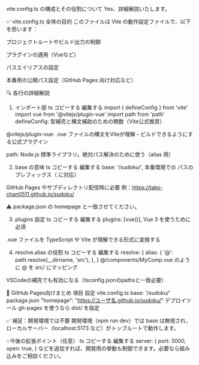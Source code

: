  vite.config.ts の構成とその役割について Yes、詳細解説いたします。

✅ vite.config.ts 全体の目的
このファイルは Vite の動作設定ファイルで、以下を担います：

プロジェクトルートやビルド出力の制御

プラグインの適用（Vueなど）

パスエイリアスの設定

本番用の公開パス設定（GitHub Pages 向け対応など）

🔍 各行の詳細解説
1. インポート部
ts
コピーする
編集する
import { defineConfig } from 'vite'
import vue from '@vitejs/plugin-vue'
import path from 'path'
defineConfig: 型補完と構文補助のための関数（Vite公式推奨）

@vitejs/plugin-vue: .vue ファイルの構文をViteが理解・ビルドできるようにする公式プラグイン

path: Node.js 標準ライブラリ。絶対パス解決のために使う（alias 用）

2. base の意味
ts
コピーする
編集する
base: '/sudoku/',
本番環境での パスのプレフィックス（<base href="/sudoku/"> に対応）

GitHub Pages やサブディレクトリ配信時に必要
例：https://tako-chan0511.github.io/sudoku/

⚠️ package.json の homepage と一致させてください。

3. plugins 設定
ts
コピーする
編集する
plugins: [vue()],
Vue 3 を使うために必須

.vue ファイルを TypeScript や Vite が理解できる形式に変換する

4. resolve.alias の役割
ts
コピーする
編集する
resolve: {
  alias: {
    '@': path.resolve(__dirname, 'src'),
  },
}
@/components/MyComp.vue のように @ を src/ にマッピング

VSCodeの補完でも有効になる（tsconfig.jsonのpathsと一致必要）

🧩 GitHub Pages向けまとめ
項目	設定
vite.config.ts	base: '/sudoku/'
package.json	"homepage": "https://ユーザ名.github.io/sudoku/"
デプロイツール	gh-pages を使うなら dist/ を指定

✅ 補足：開発環境では不要
開発環境（npm run dev）では base は無視され、
ローカルサーバー（localhost:5173 など）がトップルートで動作します。

💡今後の拡張ポイント（任意）
ts
コピーする
編集する
server: {
  port: 3000,
  open: true,
}
などを追加すれば、開発用の挙動も制御できます。必要なら組み込みをご相談ください。

